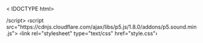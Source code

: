 < IDOCTYPE html>
<html lang="en">
<head›
‹script src="https://cdnjs.cloudflare.com/ajax/libs/p5.js/1.8.0/p5.js">/script>
‹script src="https://cdnjs.cloudflare.com/ajax/libs/p5.js/1.8.0/addons/p5.sound.min.js"></script>
‹link rel="stylesheet" type="text/css" href="style.css"›
<meta charset="utf-8"/>


</head>
